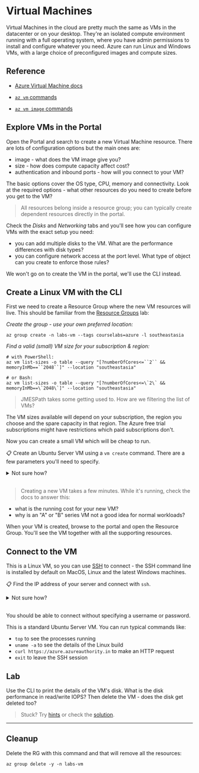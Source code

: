 # Virtual Machines

Virtual Machines in the cloud are pretty much the same as VMs in the datacenter or on your desktop. They're an isolated compute environment running with a full operating system, where you have admin permissions to install and configure whatever you need. Azure can run Linux and Windows VMs, with a large choice of preconfigured images and compute sizes.

## Reference

- [Azure Virtual Machine docs](https://docs.microsoft.com/en-gb/azure/virtual-machines/)

- [`az vm` commands](https://docs.microsoft.com/en-us/cli/azure/vm?view=azure-cli-latest)

- [`az vm image` commands](https://docs.microsoft.com/en-us/cli/azure/vm/image?view=azure-cli-latest)


## Explore VMs in the Portal

Open the Portal and search to create a new Virtual Machine resource. There are lots of configuration options but the main ones are:

- image - what does the VM image give you?
- size - how does compute capacity affect cost?
- authentication and inbound ports - how will you connect to your VM?

The basic options cover the OS type, CPU, memory and connectivity. Look at the required options - what other resources do you need to create before you get to the VM?

> All resources belong inside a resource group; you can typically create dependent resources directly in the portal.

Check the _Disks_ and _Networking_ tabs and you'll see how you can configure VMs with the exact setup you need:

- you can add multiple disks to the VM. What are the performance differences with disk types?
- you can configure network access at the port level. What type of object can you create to enforce those rules?

We won't go on to create the VM in the portal, we'll use the CLI instead.

## Create a Linux VM with the CLI

First we need to create a Resource Group where the new VM resources will live. This should be familiar from the [Resource Groups](/labs/resourcegroups/README.md) lab:

_Create the group - use your own preferred location:_

```
az group create -n labs-vm --tags courselabs=azure -l southeastasia
```

_Find a valid (small) VM size for your subscription & region:_

```
# with PowerShell:
az vm list-sizes -o table --query "[?numberOfCores<=``2`` && memoryInMb==``2048``]" --location "southeastasia"

# or Bash:
az vm list-sizes -o table --query "[?numberOfCores<=\`2\` && memoryInMb==\`2048\`]" --location "southeastasia"
```

> JMESPath takes some getting used to. How are we filtering the list of VMs?

The VM sizes available will depend on your subscription, the region you choose and the spare capacity in that region. The Azure free trial subscriptions might have restrictions which paid subscriptions don't. 

Now you can create a small VM which will be cheap to run.

📋 Create an Ubuntu Server VM using a `vm create` command. There are a few parameters you'll need to specify.

<details>
  <summary>    
    Not sure how?  
  </summary>
    
Print the help text:

```
az vm create --help
```

As a minimum you need to specify:

- resource group
- location
- VM name 
- OS image

This will get you started:

```
# it's good to include a size, as the default might not be available
az vm create -l southeastasia -g labs-vm -n vm01 --image Ubuntu2204 --size Standard_B1ms --generate-ssh-keys
```

</details><br/>

> Creating a new VM takes a few minutes. While it's running, check the docs to answer this:

- what is the running cost for your new VM?
- why is an "A" or "B" series VM not a good idea for normal workloads?

When your VM is created, browse to the portal and open the Resource Group. You'll see the VM together with all the supporting resources.

## Connect to the VM

This is a Linux VM, so you can use [SSH]() to connect - the SSH command line is installed by default on MacOS, Linux and the latest Windows machines.

📋 Find the IP address of your server and connect with `ssh`. 

<details>
  <summary>
    Not sure how?
  </summary>

The key details of the VM are printed when the `vm create` command completes. You can print them again with the `vm show` command:

```
az vm show --help
```

You'll see there's a parameter to set if you want to include the IP address in the response:

```
az vm show -g labs-vm -n vm01 --show-details
```

The field you want is `publicIps`. You can add a query to return just that field and store the IP address in a variable:

```
# using PowerShell:
$pip=$(az vm show -g labs-vm -n vm01 --show-details --query "publicIps" -o tsv)

# or a Linux shell:
pip=$(az vm show -g labs-vm -n vm01 --show-details --query "publicIps" -o tsv)
```

(Or you can find the public IP address from the Portal).

Now you can connect:

```
ssh-keyscan $pip > ~/.ssh/known_hosts
ssh $pip
```
</details><br/>

You should be able to connect without specifying a username or password. 

This is a standard Ubuntu Server VM. You can run typical commands like:

- `top` to see the processes running
- `uname -a` to see the details of the Linux build
- `curl https://azure.azureauthority.in` to make an HTTP request
- `exit` to leave the SSH session

## Lab

Use the CLI to print the details of the VM's disk. What is the disk performance in read/write IOPS? Then delete the VM - does the disk get deleted too?

> Stuck? Try [hints](hints.md) or check the [solution](solution.md).

___

## Cleanup

Delete the RG with this command and that will remove all the resources:

```
az group delete -y -n labs-vm
```